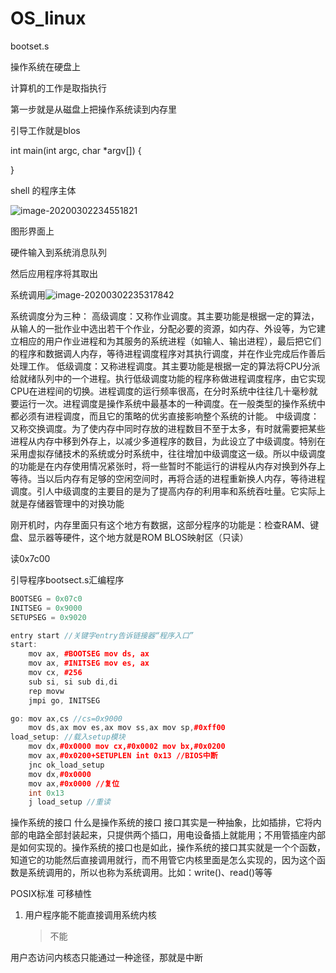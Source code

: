 # OS_linux

bootset.s

操作系统在硬盘上

计算机的工作是取指执行

第一步就是从磁盘上把操作系统读到内存里

引导工作就是blos

int main(int argc, char *argv[]) {

}

shell 的程序主体

![image-20200302234551821](D:%5C%E5%B7%A5%E4%BD%9C%E7%BC%93%E5%AD%98%E5%8C%BA%5Cgit%5COS_linux%5Cimage-20200302234551821.png)

图形界面上

硬件输入到系统消息队列

然后应用程序将其取出

系统调用![image-20200302235317842](D:%5C%E5%B7%A5%E4%BD%9C%E7%BC%93%E5%AD%98%E5%8C%BA%5Cgit%5COS_linux%5Cimage-20200302235317842.png)





系统调度分为三种：
高级调度：又称作业调度。其主要功能是根据一定的算法，从输人的一批作业中选出若干个作业，分配必要的资源，如内存、外设等，为它建立相应的用户作业进程和为其服务的系统进程（如输人、输出进程），最后把它们的程序和数据调人内存，等待进程调度程序对其执行调度，并在作业完成后作善后处理工作。
低级调度：又称进程调度。其主要功能是根据一定的算法将CPU分派给就绪队列中的一个进程。执行低级调度功能的程序称做进程调度程序，由它实现CPU在进程间的切换。进程调度的运行频率很高，在分时系统中往往几十毫秒就要运行一次。进程调度是操作系统中最基本的一种调度。在一般类型的操作系统中都必须有进程调度，而且它的策略的优劣直接影响整个系统的计能。
中级调度：又称交换调度。为了使内存中同时存放的进程数目不至于太多，有时就需要把某些进程从内存中移到外存上，以减少多道程序的数目，为此设立了中级调度。特别在采用虚拟存储技术的系统或分时系统中，往往增加中级调度这一级。所以中级调度的功能是在内存使用情况紧张时，将一些暂时不能运行的讲程从内存对换到外存上等待。当以后内存有足够的空闲空间时，再将合适的进程重新换人内存，等待进程调度。引人中级调度的主要目的是为了提高内存的利用率和系统吞吐量。它实际上就是存储器管理中的对换功能

































刚开机时，内存里面只有这个地方有数据，这部分程序的功能是：检查RAM、键盘、显示器等硬件，这个地方就是ROM BLOS映射区（只读）

读0x7c00

引导程序bootsect.s汇编程序

```cpp
BOOTSEG = 0x07c0
INITSEG = 0x9000
SETUPSEG = 0x9020

entry start //关键字entry告诉链接器“程序入口”
start:
    mov ax, #BOOTSEG mov ds, ax
    mov ax, #INITSEG mov es, ax
    mov cx, #256
    sub si, si sub di,di
    rep movw
    jmpi go, INITSEG

go: mov ax,cs //cs=0x9000
    mov ds,ax mov es,ax mov ss,ax mov sp,#0xff00
load_setup: //载入setup模块
    mov dx,#0x0000 mov cx,#0x0002 mov bx,#0x0200
    mov ax,#0x0200+SETUPLEN int 0x13 //BIOS中断
    jnc ok_load_setup
    mov dx,#0x0000
    mov ax,#0x0000 //复位
    int 0x13
    j load_setup //重读
```

操作系统的接口
什么是操作系统的接口
接口其实是一种抽象，比如插排，它将内部的电路全部封装起来，只提供两个插口，用电设备插上就能用；不用管插座内部是如何实现的。操作系统的接口也是如此，操作系统的接口其实就是一个个函数，知道它的功能然后直接调用就行，而不用管它内核里面是怎么实现的，因为这个函数是系统调用的，所以也称为系统调用。比如：write()、read()等等

POSIX标准 可移植性

1. 用户程序能不能直接调用系统内核

   >  不能

用户态访问内核态只能通过一种途径，那就是中断

